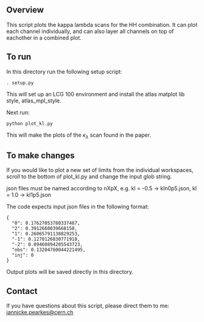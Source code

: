 ## Overview 
This script plots the kappa lambda scans for the HH combination. It can plot each channel individually, and can also layer all channels on top of eachother in a combined plot. 

## To run 

In this directory run the following setup script:
```
. setup.py 
```

This will set up an LCG 100 environment and install the atlas matplot lib style, atlas_mpl_style. 

Next run: 
```
python plot_kl.py
```
This will make the plots of the $\kappa_\lambda$ scan found in the paper. 

## To make changes
If you would like to plot a new set of limits from the individual workspaces, scroll to the bottom of plot_kl.py and change the input glob string. 

json files must be named according to nXpX, e.g. kl = -0.5 -> kln0p5.json, kl = 1.0 -> kl1p5.json

The code expects input json files in the following format:
```
{
  "0": 0.17627053780337487,
  "2": 0.3912660039668158,
  "1": 0.26065791138829253,
  "-1": 0.1270126830771918,
  "-2": 0.09460894205543723,
  "obs": 0.13204760044221495,
  "inj": 0
}
```

Output plots will be saved directly in this directory.

## Contact
If you have questions about this script, please direct them to me: jannicke.pearkes@cern.ch

